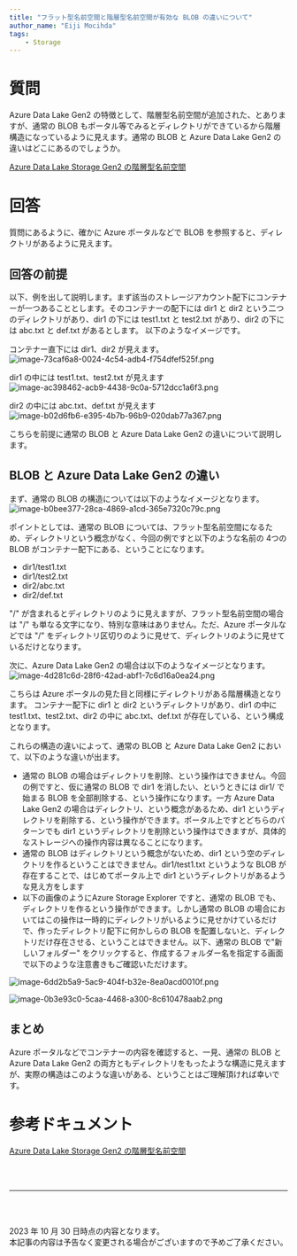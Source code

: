 ```yaml
---
title: "フラット型名前空間と階層型名前空間が有効な BLOB の違いについて"
author_name: "Eiji Mocihda"
tags:
    - Storage
---
```


# 質問
Azure Data Lake Gen2 の特徴として、階層型名前空間が追加された、とありますが、通常の BLOB もポータル等でみるとディレクトリができているから階層構造になっているように見えます。通常の BLOB と Azure Data Lake Gen2 の違いはどこにあるのでしょうか。

[Azure Data Lake Storage Gen2 の階層型名前空間](https://learn.microsoft.com/ja-jp/azure/storage/blobs/data-lake-storage-namespace)

# 回答

質問にあるように、確かに Azure ポータルなどで BLOB を参照すると、ディレクトリがあるように見えます。

## 回答の前提
以下、例を出して説明します。まず該当のストレージアカウント配下にコンテナーが一つあることとします。そのコンテナーの配下には dir1 と dir2 という二つのディレクトリがあり、dir1 の下には test1.txt と test2.txt があり、dir2 の下には abc.txt と def.txt があるとします。
以下のようなイメージです。

コンテナー直下には dir1、dir2 が見えます。<br/>
![image-73caf6a8-0024-4c54-adb4-f754dfef525f.png]({{site.baseurl}}/media/2023/11/image-73caf6a8-0024-4c54-adb4-f754dfef525f.png)

dir1 の中には test1.txt、test2.txt が見えます<br/>
![image-ac398462-acb9-4438-9c0a-5712dcc1a6f3.png]({{site.baseurl}}/media/2023/11/image-ac398462-acb9-4438-9c0a-5712dcc1a6f3.png)

dir2 の中には abc.txt、def.txt が見えます<br/>
![image-b02d6fb6-e395-4b7b-96b9-020dab77a367.png]({{site.baseurl}}/media/2023/11/image-b02d6fb6-e395-4b7b-96b9-020dab77a367.png)

こちらを前提に通常の BLOB と Azure Data Lake Gen2 の違いについて説明します。

## BLOB と Azure Data Lake Gen2 の違い


まず、通常の BLOB の構造については以下のようなイメージとなります。<br/>
![image-b0bee377-28ca-4869-a1cd-365e7320c79c.png]({{site.baseurl}}/media/2023/11/image-b0bee377-28ca-4869-a1cd-365e7320c79c.png)

ポイントとしては、通常の BLOB については、フラット型名前空間になるため、ディレクトリという概念がなく、今回の例ですと以下のような名前の 4つの BLOB がコンテナー配下にある、ということになります。 


- dir1/test1.txt
- dir1/test2.txt
- dir2/abc.txt
- dir2/def.txt

"/" が含まれるとディレクトリのように見えますが、フラット型名前空間の場合は "/" も単なる文字になり、特別な意味はありません。ただ、Azure ポータルなどでは "/" をディレクトリ区切りのように見せて、ディレクトリのように見せているだけとなります。

次に、Azure Data Lake Gen2 の場合は以下のようなイメージとなります。<br/>
![image-4d281c6d-28f6-42ad-abf1-7c6d16a0ea24.png]({{site.baseurl}}/media/2023/11/image-4d281c6d-28f6-42ad-abf1-7c6d16a0ea24.png)


こちらは Azure ポータルの見た目と同様にディレクトリがある階層構造となります。
コンテナー配下に dir1 と dir2 というディレクトリがあり、dir1 の中に test1.txt、test2.txt、dir2 の中に abc.txt、def.txt が存在している、という構成となります。

これらの構造の違いによって、通常の BLOB と Azure Data Lake Gen2 において、以下のような違いが出ます。

- 通常の BLOB の場合はディレクトリを削除、という操作はできません。今回の例ですと、仮に通常の BLOB で dir1 を消したい、というときには dir1/ で始まる BLOB を全部削除する、という操作になります。一方 Azure Data Lake Gen2 の場合はディレクトリ、という概念があるため、dir1 というディレクトリを削除する、という操作ができます。ポータル上ですとどちらのパターンでも dir1 というディレクトリを削除という操作はできますが、具体的なストレージへの操作内容は異なることになります。
- 通常の BLOB はディレクトリという概念がないため、dir1 という空のディレクトリを作るということはできません。dir1/test1.txt というような BLOB が存在することで、はじめてポータル上で dir1 というディレクトリがあるような見え方をします
- 以下の画像のようにAzure Storage Explorer ですと、通常の BLOB でも、ディレクトリを作るという操作ができます。しかし通常の BLOB の場合においてはこの操作は一時的にディレクトリがいるように見せかけているだけで、作ったディレクトリ配下に何かしらの BLOB を配置しないと、ディレクトリだけ存在させる、ということはできません。以下、通常の BLOB で"新しいフォルダー" をクリックすると、作成するフォルダー名を指定する画面で以下のような注意書きもご確認いただけます。

![image-6dd2b5a9-5ac9-404f-b32e-8ea0acd0010f.png]({{site.baseurl}}/media/2023/11/image-6dd2b5a9-5ac9-404f-b32e-8ea0acd0010f.png)

![image-0b3e93c0-5caa-4468-a300-8c610478aab2.png]({{site.baseurl}}/media/2023/11/image-0b3e93c0-5caa-4468-a300-8c610478aab2.png)

## まとめ
Azure ポータルなどでコンテナーの内容を確認すると、一見、通常の BLOB と Azure Data Lake Gen2 の両方ともディレクトリをもったような構造に見えますが、実際の構造はこのような違いがある、ということはご理解頂ければ幸いです。


# 参考ドキュメント
[Azure Data Lake Storage Gen2 の階層型名前空間](https://learn.microsoft.com/ja-jp/azure/storage/blobs/data-lake-storage-namespace)

<br>
<br>

---

<br>
<br>

2023 年 10 月 30 日時点の内容となります。<br>
本記事の内容は予告なく変更される場合がございますので予めご了承ください。

<br>
<br>